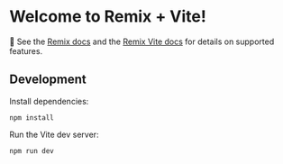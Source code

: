 # Welcome to Remix + Vite!

📖 See the [Remix docs](https://remix.run/docs) and the [Remix Vite docs](https://remix.run/docs/en/main/guides/vite) for details on supported features.

## Development

Install dependencies:

```shellscript
npm install
```

Run the Vite dev server:

```shellscript
npm run dev
```
